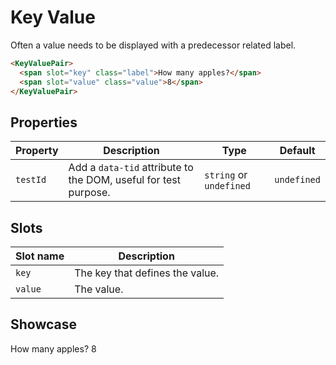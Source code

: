 <script lang="ts">
    import KeyValue from "$lib/components/KeyValuePair.svelte";
</script>

# Key Value

Often a value needs to be displayed with a predecessor related label.

```html
<KeyValuePair>
  <span slot="key" class="label">How many apples?</span>
  <span slot="value" class="value">8</span>
</KeyValuePair>
```

## Properties

| Property       | Description                                                                               | Type                                | Default     |
| -------------- | ----------------------------------------------------------------------------------------- | ----------------------------------- | ----------- |
| `testId`       | Add a `data-tid` attribute to the DOM, useful for test purpose.                           | `string` or `undefined`             | `undefined` |


## Slots

| Slot name | Description                     |
|-----------|---------------------------------|
| `key`     | The key that defines the value. |
| `value`   | The value.                      |

## Showcase

<KeyValuePair>
  <span slot="key" class="label">How many apples?</span>
  <span slot="value" class="value">8</span>
</KeyValuePair>